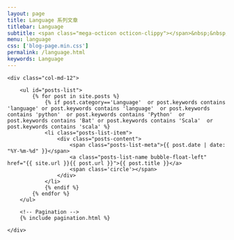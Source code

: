```yaml
---
layout: page
title: Language 系列文章
titlebar: Language
subtitle: <span class="mega-octicon octicon-clippy"></span>&nbsp;&nbsp; 其他语言的学习文章
menu: language
css: ['blog-page.min.css']
permalink: /language.html
keywords: Language
---
```


<div class="row">

    <div class="col-md-12">

        <ul id="posts-list">
            {% for post in site.posts %}
                {% if post.category=='Language'  or post.keywords contains 'language' or post.keywords contains 'language'  or post.keywords contains 'python'  or post.keywords contains 'Python'  or post.keywords contains 'Bat' or post.keywords contains 'Scala'  or post.keywords contains 'scala' %}
                <li class="posts-list-item">
                    <div class="posts-content">
                        <span class="posts-list-meta">{{ post.date | date: "%Y-%m-%d" }}</span>
                        <a class="posts-list-name bubble-float-left" href="{{ site.url }}{{ post.url }}">{{ post.title }}</a>
                        <span class='circle'></span>
                    </div>
                </li>
                {% endif %}
            {% endfor %}
        </ul> 

        <!-- Pagination -->
        {% include pagination.html %}

    </div>

</div>
<script>
    $(document).ready(function(){

        // Enable bootstrap tooltip
        $("body").tooltip({ selector: '[data-toggle=tooltip]' });

    });
</script>